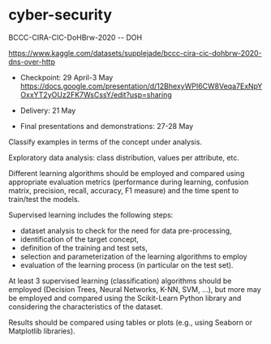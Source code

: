 # cyber-security
BCCC-CIRA-CIC-DoHBrw-2020 -- DOH

https://www.kaggle.com/datasets/supplejade/bccc-cira-cic-dohbrw-2020-dns-over-http

- Checkpoint: 29 April-3 May https://docs.google.com/presentation/d/12BhexyWPI6CW8Veqa7ExNpYOxxYT2yOUz2FK7WsCssY/edit?usp=sharing

- Delivery: 21 May

- Final presentations and demonstrations: 27-28 May

Classify examples in terms of the concept under analysis. 

Exploratory data analysis: class distribution, values per attribute, etc.

Different learning algorithms should be employed and compared using appropriate evaluation metrics (performance during learning, confusion matrix, precision, recall, accuracy, F1 measure) and the time spent to train/test the models.

Supervised learning includes the following steps: 
- dataset analysis to check for the need for data pre-processing,
- identification of the target concept,
- definition of the training and test sets,
- selection and parameterization of the learning algorithms to employ
- evaluation of the learning process (in particular on the test set).

At least 3 supervised learning (classification) algorithms should be employed (Decision Trees, Neural Networks, K-NN, SVM, …), but more may be employed and compared using the Scikit-Learn Python library and considering the characteristics of the dataset. 

Results should be compared using tables or plots (e.g., using Seaborn or Matplotlib libraries).
